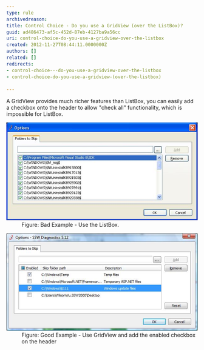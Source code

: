 ```yaml
---
type: rule
archivedreason: 
title: Control Choice - Do you use a GridView (over the ListBox)?
guid: ad486473-af5c-452d-87eb-4127ba9a56cc
uri: control-choice-do-you-use-a-gridview-over-the-listbox
created: 2012-11-27T08:44:11.0000000Z
authors: []
related: []
redirects:
- control-choice---do-you-use-a-gridview-over-the-listbox
- control-choice-do-you-use-a-gridview-(over-the-listbox)

---
```


A GridView provides much richer features than ListBox, you can easily add a checkbox onto the header to allow "check all" functionality, which is impossible for ListBox.

<!--endintro-->
<dl class="badImage"><dt><img alt="ListBox" src="../../assets/BadUseListBox.jpg"></dt>
<dd>Figure: Bad Example - Use the ListBox.</dd></dl><dl class="goodImage"><dt><img alt="GridView" src="../../assets/GoodUseGridView.jpg"></dt>
<dd>Figure: Good Example - Use GridView and add the enabled checkbox on the header</dd></dl>
